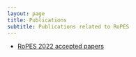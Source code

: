 ```yaml
---
layout: page
title: Publications
subtitle: Publications related to RoPES
---
```


* [RoPES 2022 accepted papers](https://ropes-workshops.github.io/ropes22/)
